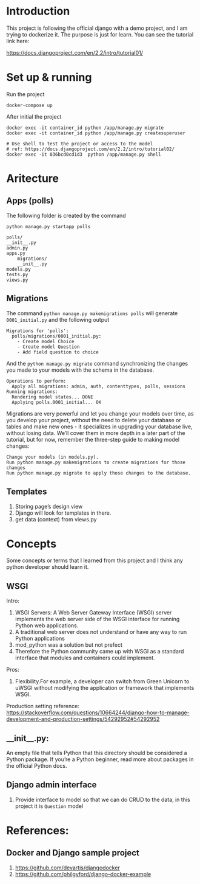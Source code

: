 # Introduction

This project is following the official django with a demo project, and I am trying to dockerize it.
The purpose is just for learn. You can see the tutorial link here:

https://docs.djangoproject.com/en/2.2/intro/tutorial01/

# Set up & running

Run the project

```
docker-compose up
```

After initial the project

```
docker exec -it container_id python /app/manage.py migrate
docker exec -it container_id python /app/manage.py createsuperuser

# Use shell to test the project or access to the model
# ref: https://docs.djangoproject.com/en/2.2/intro/tutorial02/
docker exec -it 036bcd0cd1d3  python /app/manage.py shell
```

# Aritecture

## Apps (polls)

The following folder is created by the command

```
python manage.py startapp polls
```

```
polls/
__init__.py
admin.py
apps.py
    migrations/
    __init__.py
models.py
tests.py
views.py
```

## Migrations

The command `python manage.py makemigrations polls` will generate `0001_initial.py` and the following output

```
Migrations for 'polls':
  polls/migrations/0001_initial.py:
    - Create model Choice
    - Create model Question
    - Add field question to choice
```

And the `python manage.py migrate` command synchronizing the changes you made to your models with the schema in the database.

```
Operations to perform:
  Apply all migrations: admin, auth, contenttypes, polls, sessions
Running migrations:
  Rendering model states... DONE
  Applying polls.0001_initial... OK
```

Migrations are very powerful and let you change your models over time, as you develop your project, without the need to delete your database or tables and make new ones - it specializes in upgrading your database live, without losing data. We’ll cover them in more depth in a later part of the tutorial, but for now, remember the three-step guide to making model changes:

    Change your models (in models.py).
    Run python manage.py makemigrations to create migrations for those changes
    Run python manage.py migrate to apply those changes to the database.

## Templates

1. Storing page’s design view
2. Django will look for templates in there.
3. get data (context) from views.py

# Concepts

Some concepts or terms that I learned from this project and I think any python developer should learn it.

## WSGI

Intro:

1.  WSGI Servers: A Web Server Gateway Interface (WSGI) server implements the web server side of the WSGI interface for running Python web applications.
2.  A traditional web server does not understand or have any way to run Python applications
3.  mod_python was a solution but not prefect
4.  Therefore the Python community came up with WSGI as a standard interface that modules and containers could implement.

Pros:

1. Flexibility.For example, a developer can switch from Green Unicorn to uWSGI without modifying the application or framework that implements WSGI.

Production setting reference:
https://stackoverflow.com/questions/10664244/django-how-to-manage-development-and-production-settings/54292952#54292952

## \_\_init\_\_.py:

An empty file that tells Python that this directory should be considered a Python package. If you’re a Python beginner, read more about packages in the official Python docs.

## Django admin interface

1.  Provide interface to model so that we can do CRUD to the data, in this project it is `Question` model

# References:

## Docker and Django sample project

1.  https://github.com/devartis/djangodocker
2.  https://github.com/philgyford/django-docker-example
